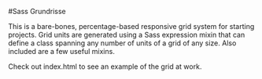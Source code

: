 #Sass Grundrisse

This is a bare-bones, percentage-based responsive grid system for starting projects.
Grid units are generated using a Sass expression mixin that can define a class spanning any number of units of a grid of any size.
Also included are a few useful mixins.

Check out index.html to see an example of the grid at work.
